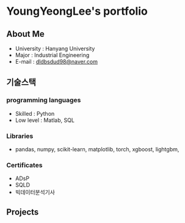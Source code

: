 # YoungYeongLee's portfolio

## About Me

- University : Hanyang University
- Major : Industrial Engineering
- E-mail : dldbsdud98@naver.com

## 기술스택

### programming languages
 - Skilled : Python
 - Low level : Matlab, SQL

### Libraries
 - pandas, numpy, scikit-learn, matplotlib, torch, xgboost, lightgbm,

### Certificates
 - ADsP
 - SQLD
 - 빅데이터분석기사

## Projects
